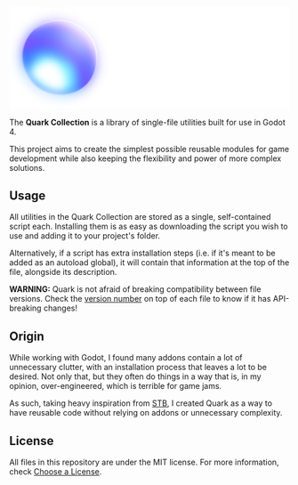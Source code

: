 <div align="center">

<img src="quark_banner.png" alt="Quark banner" width="512"/>

</div>

The **Quark Collection** is a library of single-file utilities built for use in Godot 4.

This project aims to create the simplest possible reusable modules for game development while also keeping the flexibility and power of more complex solutions.

## Usage

All utilities in the Quark Collection are stored as a single, self-contained script each. Installing them is as easy as downloading the script you wish to use and adding it to your project's folder.

Alternatively, if a script has extra installation steps (i.e. if it's meant to be added as an autoload global), it will contain that information at the top of the file, alongside its description.

**WARNING:** Quark is not afraid of breaking compatibility between file versions. Check the [version number](https://semver.org/) on top of each file to know if it has API-breaking changes!

## Origin

While working with Godot, I found many addons contain a lot of unnecessary clutter, with an installation process that leaves a lot to be desired. Not only that, but they often do things in a way that is, in my opinion, over-engineered, which is terrible for game jams.

As such, taking heavy inspiration from [STB](https://github.com/nothings/stb), I created Quark as a way to have reusable code without relying on addons or unnecessary complexity.

## License

All files in this repository are under the MIT license. For more information, check [Choose a License](https://choosealicense.com/licenses/mit/).